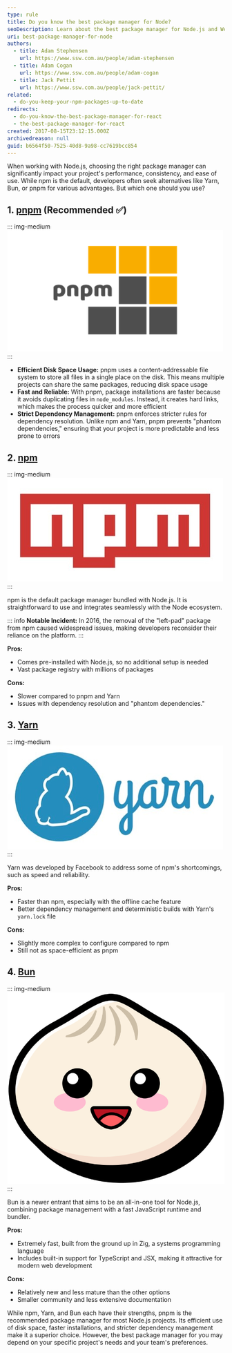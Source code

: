 ```yaml
---
type: rule
title: Do you know the best package manager for Node?
seoDescription: Learn about the best package manager for Node.js and Web Development
uri: best-package-manager-for-node
authors:
  - title: Adam Stephensen
    url: https://www.ssw.com.au/people/adam-stephensen
  - title: Adam Cogan
    url: https://www.ssw.com.au/people/adam-cogan
  - title: Jack Pettit
    url: https://www.ssw.com.au/people/jack-pettit/
related:
  - do-you-keep-your-npm-packages-up-to-date
redirects:
  - do-you-know-the-best-package-manager-for-react
  - the-best-package-manager-for-react
created: 2017-08-15T23:12:15.000Z
archivedreason: null
guid: b6564f50-7525-40d8-9a98-cc7619bcc854
---
```

When working with Node.js, choosing the right package manager can significantly impact your project's performance, consistency, and ease of use. While npm is the default, developers often seek alternatives like Yarn, Bun, or pnpm for various advantages. But which one should you use?

<!--endintro-->

## 1. [pnpm](https://pnpm.io/) (Recommended ✅)

::: img-medium
![](pnpm-logo.png)
:::

* **Efficient Disk Space Usage:** pnpm uses a content-addressable file system to store all files in a single place on the disk. This means multiple projects can share the same packages, reducing disk space usage
* **Fast and Reliable:** With pnpm, package installations are faster because it avoids duplicating files in `node_modules`. Instead, it creates hard links, which makes the process quicker and more efficient
* **Strict Dependency Management:** pnpm enforces stricter rules for dependency resolution. Unlike npm and Yarn, pnpm prevents "phantom dependencies," ensuring that your project is more predictable and less prone to errors

## 2. [npm](https://www.npmjs.com/)

::: img-medium
![](npm-logo.jpg)
:::

npm is the default package manager bundled with Node.js. It is straightforward to use and integrates seamlessly with the Node ecosystem.

::: info
**Notable Incident:** In 2016, the removal of the "left-pad" package from npm caused widespread issues, making developers reconsider their reliance on the platform.
:::

**Pros:**

* Comes pre-installed with Node.js, so no additional setup is needed
* Vast package registry with millions of packages

**Cons:**

* Slower compared to pnpm and Yarn
* Issues with dependency resolution and "phantom dependencies."

## 3. [Yarn](https://yarnpkg.com/)

::: img-medium
![](yarn-logo.jpg)
:::

Yarn was developed by Facebook to address some of npm's shortcomings, such as speed and reliability.

**Pros:**

* Faster than npm, especially with the offline cache feature
* Better dependency management and deterministic builds with Yarn's `yarn.lock` file

**Cons:**

* Slightly more complex to configure compared to npm
* Still not as space-efficient as pnpm

## 4. [Bun](https://bun.sh/)

::: img-medium
![](bun-logo-4x.png)
:::

Bun is a newer entrant that aims to be an all-in-one tool for Node.js, combining package management with a fast JavaScript runtime and bundler.

**Pros:**

* Extremely fast, built from the ground up in Zig, a systems programming language
* Includes built-in support for TypeScript and JSX, making it attractive for modern web development

**Cons:**

* Relatively new and less mature than the other options
* Smaller community and less extensive documentation

While npm, Yarn, and Bun each have their strengths, pnpm is the recommended package manager for most Node.js projects. Its efficient use of disk space, faster installations, and stricter dependency management make it a superior choice. However, the best package manager for you may depend on your specific project's needs and your team's preferences.
